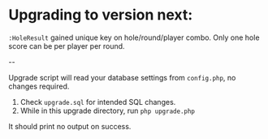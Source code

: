 Upgrading to version next:
================================

`:HoleResult` gained unique key on hole/round/player combo. Only one hole score can be per player per round.

--

Upgrade script will read your database settings from `config.php`, no changes required.

1. Check `upgrade.sql` for intended SQL changes.
2. While in this upgrade directory, run `php upgrade.php`

It should print no output on success.

